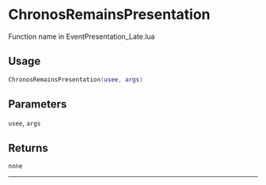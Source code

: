 # ChronosRemainsPresentation
Function name in EventPresentation_Late.lua
## Usage
```lua
ChronosRemainsPresentation(usee, args)
```
## Parameters
`usee`, `args`
## Returns
`none`

---